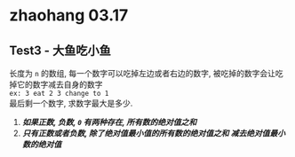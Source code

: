 # zhaohang 03.17

## Test3 - 大鱼吃小鱼
长度为 `n` 的数组, 每一个数字可以吃掉左边或者右边的数字, 被吃掉的数字会让吃掉它的数字减去自身的数字   
`ex: 3 eat 2 3 change to 1`    
最后剩一个数字, 求数字最大是多少.
1. ***如果正数, 负数, `0` 有两种存在, 所有数的绝对值之和***
2. ***只有正数或者负数, 除了绝对值最小值的所有数的绝对值之和 减去绝对值最小数的绝对值***